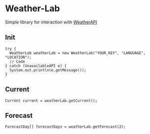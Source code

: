 # Weather-Lab
Simple library for interaction with [WeatherAPI](https://www.weatherapi.com)
## Init
```git
try {
  WeatherLab weatherLab = new WeatherLab("YOUR_KEY", "LANGUAGE", "LOCATION");
  // Code
} catch (UnavailableAPI e) {
  System.out.println(e.getMessage());
}
```
## Current
```git
Current current = weatherLab.getCurrent();
```

## Forecast
```git
ForecastDay[] forecastDays = weatherLab.getForecast(2);
```
